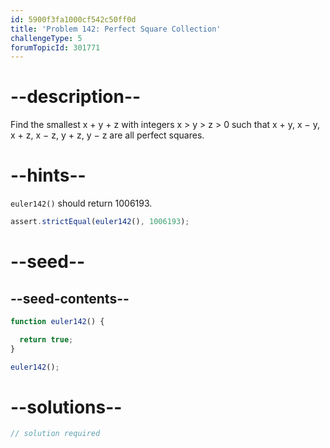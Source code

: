 ```yaml
---
id: 5900f3fa1000cf542c50ff0d
title: 'Problem 142: Perfect Square Collection'
challengeType: 5
forumTopicId: 301771
---
```


# --description--

Find the smallest x + y + z with integers x > y > z > 0 such that x + y, x − y, x + z, x − z, y + z, y − z are all perfect squares.

# --hints--

`euler142()` should return 1006193.

```js
assert.strictEqual(euler142(), 1006193);
```

# --seed--

## --seed-contents--

```js
function euler142() {

  return true;
}

euler142();
```

# --solutions--

```js
// solution required
```
